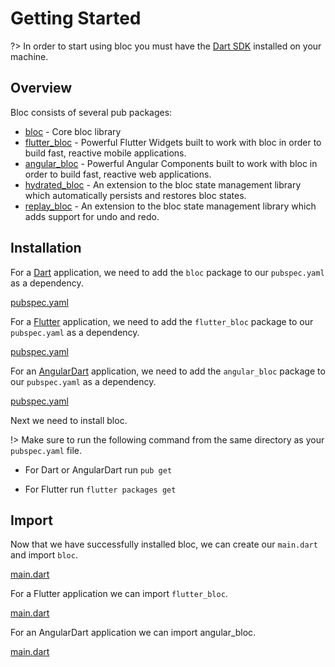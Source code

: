 # Getting Started

?> In order to start using bloc you must have the [Dart SDK](https://dart.dev/get-dart) installed on your machine.

## Overview

Bloc consists of several pub packages:

- [bloc](https://pub.dev/packages/bloc) - Core bloc library
- [flutter_bloc](https://pub.dev/packages/flutter_bloc) - Powerful Flutter Widgets built to work with bloc in order to build fast, reactive mobile applications.
- [angular_bloc](https://pub.dev/packages/angular_bloc) - Powerful Angular Components built to work with bloc in order to build fast, reactive web applications.
- [hydrated_bloc](https://pub.dev/packages/hydrated_bloc) - An extension to the bloc state management library which automatically persists and restores bloc states.
- [replay_bloc](https://pub.dev/packages/replay_bloc) - An extension to the bloc state management library which adds support for undo and redo.

## Installation

For a [Dart](https://dart.dev/) application, we need to add the `bloc` package to our `pubspec.yaml` as a dependency.

[pubspec.yaml](_snippets/getting_started/bloc_pubspec.yaml.md ':include')

For a [Flutter](https://flutter.dev/) application, we need to add the `flutter_bloc` package to our `pubspec.yaml` as a dependency.

[pubspec.yaml](_snippets/getting_started/flutter_bloc_pubspec.yaml.md ':include')

For an [AngularDart](https://angulardart.dev/) application, we need to add the `angular_bloc` package to our `pubspec.yaml` as a dependency.

[pubspec.yaml](_snippets/getting_started/angular_bloc_pubspec.yaml.md ':include')

Next we need to install bloc.

!> Make sure to run the following command from the same directory as your `pubspec.yaml` file.

- For Dart or AngularDart run `pub get`

- For Flutter run `flutter packages get`

## Import

Now that we have successfully installed bloc, we can create our `main.dart` and import `bloc`.

[main.dart](_snippets/getting_started/bloc_main.dart.md ':include')

For a Flutter application we can import `flutter_bloc`.

[main.dart](_snippets/getting_started/flutter_bloc_main.dart.md ':include')

For an AngularDart application we can import angular_bloc.

[main.dart](_snippets/getting_started/angular_bloc_main.dart.md ':include')
